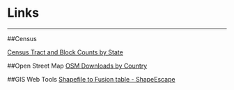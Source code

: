Links
=====
***

##Census

[Census Tract and Block Counts by State](https://www.census.gov/geo/maps-data/data/tallies/tractblock.html)

##Open Street Map
[OSM Downloads by Country](http://download.geofabrik.de)

##GIS Web Tools
[Shapefile to Fusion table - ShapeEscape](http://www.shpescape.com)